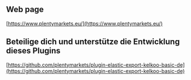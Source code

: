 ## Web page
 
[https://www.plentymarkets.eu/](https://www.plentymarkets.eu/)

## Beteilige dich und unterstütze die Entwicklung dieses Plugins

[https://github.com/plentymarkets/plugin-elastic-export-kelkoo-basic-de](https://github.com/plentymarkets/plugin-elastic-export-kelkoo-basic-de)
